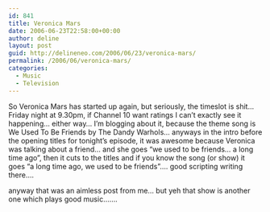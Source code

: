 ```yaml
---
id: 841
title: Veronica Mars
date: 2006-06-23T22:58:00+00:00
author: deline
layout: post
guid: http://delineneo.com/2006/06/23/veronica-mars/
permalink: /2006/06/veronica-mars/
categories:
  - Music
  - Television
---
```

So Veronica Mars has started up again, but seriously, the timeslot is shit&#8230; Friday night at 9.30pm, if Channel 10 want ratings I can&#8217;t exactly see it happening&#8230; either way&#8230; I&#8217;m blogging about it, because the theme song is We Used To Be Friends by The Dandy Warhols&#8230; anyways in the intro before the opening titles for tonight&#8217;s episode, it was awesome because Veronica was talking about a friend&#8230; and she goes &#8220;we used to be friends&#8230; a long time ago&#8221;, then it cuts to the titles and if you know the song (or show) it goes &#8220;a long time ago, we used to be friends&#8221;&#8230;. good scripting writing there&#8230;.

anyway that was an aimless post from me&#8230; but yeh that show is another one which plays good music&#8230;&#8230;.